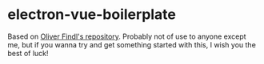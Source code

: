 # electron-vue-boilerplate

Based on [Oliver Findl's repository](https://github.com/oliverfindl/electron-vue-boilerplate). Probably not of use to
anyone except me, but if you wanna try and get something started with this, I wish you the best of luck!

